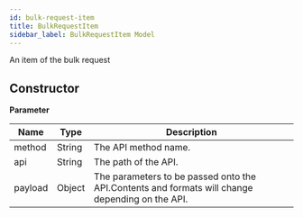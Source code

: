 ```yaml
---
id: bulk-request-item
title: BulkRequestItem
sidebar_label: BulkRequestItem Model
---
```


An item of the bulk request

## Constructor

**Parameter**

| Name| Type| Description |
| --- | --- | --- |
| method | String | The API method name.
| api | String | The path of the API.
| payload | Object | The parameters to be passed onto the API.Contents and formats will change depending on the API.